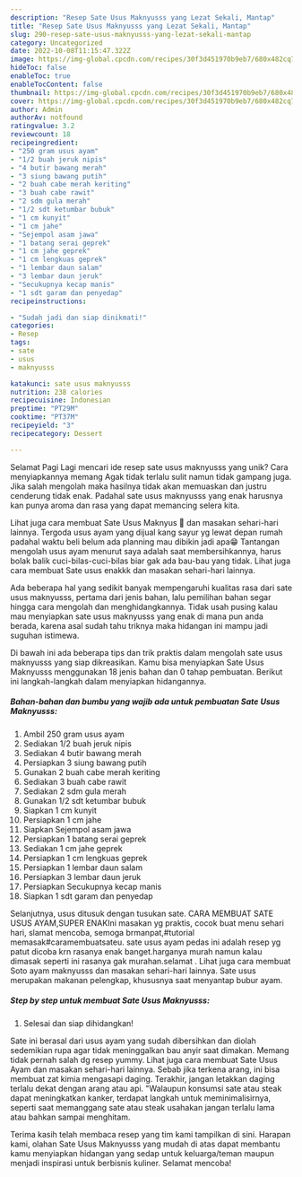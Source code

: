 ```yaml
---
description: "Resep Sate Usus Maknyusss yang Lezat Sekali, Mantap"
title: "Resep Sate Usus Maknyusss yang Lezat Sekali, Mantap"
slug: 290-resep-sate-usus-maknyusss-yang-lezat-sekali-mantap
category: Uncategorized
date: 2022-10-08T11:15:47.322Z
image: https://img-global.cpcdn.com/recipes/30f3d451970b9eb7/680x482cq70/sate-usus-maknyusss-foto-resep-utama.jpg
hideToc: false
enableToc: true
enableTocContent: false
thumbnail: https://img-global.cpcdn.com/recipes/30f3d451970b9eb7/680x482cq70/sate-usus-maknyusss-foto-resep-utama.jpg
cover: https://img-global.cpcdn.com/recipes/30f3d451970b9eb7/680x482cq70/sate-usus-maknyusss-foto-resep-utama.jpg
author: Admin
authorAv: notfound
ratingvalue: 3.2
reviewcount: 18
recipeingredient:
- "250 gram usus ayam"
- "1/2 buah jeruk nipis"
- "4 butir bawang merah"
- "3 siung bawang putih"
- "2 buah cabe merah keriting"
- "3 buah cabe rawit"
- "2 sdm gula merah"
- "1/2 sdt ketumbar bubuk"
- "1 cm kunyit"
- "1 cm jahe"
- "Sejempol asam jawa"
- "1 batang serai geprek"
- "1 cm jahe geprek"
- "1 cm lengkuas geprek"
- "1 lembar daun salam"
- "3 lembar daun jeruk"
- "Secukupnya kecap manis"
- "1 sdt garam dan penyedap"
recipeinstructions:

- "Sudah jadi dan siap dinikmati!"
categories:
- Resep
tags:
- sate
- usus
- maknyusss

katakunci: sate usus maknyusss 
nutrition: 238 calories
recipecuisine: Indonesian
preptime: "PT29M"
cooktime: "PT37M"
recipeyield: "3"
recipecategory: Dessert

---
```



Selamat Pagi Lagi mencari ide resep sate usus maknyusss yang unik? Cara menyiapkannya memang Agak tidak terlalu sulit namun tidak gampang juga. Jika salah mengolah maka hasilnya tidak akan memuaskan dan justru cenderung tidak enak. Padahal sate usus maknyusss yang enak harusnya kan punya aroma dan rasa yang dapat memancing selera kita.


Lihat juga cara membuat Sate Usus Maknyus 🍃 dan masakan sehari-hari lainnya. Tergoda usus ayam yang dijual kang sayur yg lewat depan rumah padahal waktu beli belum ada planning mau dibikin jadi apa😁 Tantangan mengolah usus ayam menurut saya adalah saat membersihkannya, harus bolak balik cuci-bilas-cuci-bilas biar gak ada bau-bau yang tidak. Lihat juga cara membuat Sate usus enakkk dan masakan sehari-hari lainnya.

Ada beberapa hal yang sedikit banyak mempengaruhi kualitas rasa dari sate usus maknyusss, pertama dari jenis bahan, lalu pemilihan bahan segar hingga cara mengolah dan menghidangkannya. Tidak usah pusing kalau mau menyiapkan sate usus maknyusss yang enak di mana pun anda berada, karena asal sudah tahu triknya maka hidangan ini mampu jadi suguhan istimewa.


Di bawah ini ada beberapa tips dan trik praktis dalam mengolah sate usus maknyusss yang siap dikreasikan. Kamu bisa menyiapkan Sate Usus Maknyusss menggunakan 18 jenis bahan dan 0 tahap pembuatan. Berikut ini langkah-langkah dalam menyiapkan hidangannya.

<!--inarticleads1-->

##### Bahan-bahan dan bumbu yang wajib ada untuk pembuatan Sate Usus Maknyusss:

1. Ambil 250 gram usus ayam
1. Sediakan 1/2 buah jeruk nipis
1. Sediakan 4 butir bawang merah
1. Persiapkan 3 siung bawang putih
1. Gunakan 2 buah cabe merah keriting
1. Sediakan 3 buah cabe rawit
1. Sediakan 2 sdm gula merah
1. Gunakan 1/2 sdt ketumbar bubuk
1. Siapkan 1 cm kunyit
1. Persiapkan 1 cm jahe
1. Siapkan Sejempol asam jawa
1. Persiapkan 1 batang serai geprek
1. Sediakan 1 cm jahe geprek
1. Persiapkan 1 cm lengkuas geprek
1. Persiapkan 1 lembar daun salam
1. Persiapkan 3 lembar daun jeruk
1. Persiapkan Secukupnya kecap manis
1. Siapkan 1 sdt garam dan penyedap


Selanjutnya, usus ditusuk dengan tusukan sate. CARA MEMBUAT SATE USUS AYAM,SUPER ENAKIni masakan yg praktis, cocok buat menu sehari hari, slamat mencoba, semoga brmanpat,#tutorial memasak#caramembuatsateu. sate usus ayam pedas ini adalah resep yg patut dicoba krn rasanya enak banget.harganya murah namun kalau dimasak seperti ini rasanya gak murahan.selamat . Lihat juga cara membuat Soto ayam maknyusss dan masakan sehari-hari lainnya. Sate usus merupakan makanan pelengkap, khususnya saat menyantap bubur ayam. 

<!--inarticleads2-->

##### Step by step untuk membuat Sate Usus Maknyusss:


1. Selesai dan siap dihidangkan!

Sate ini berasal dari usus ayam yang sudah dibersihkan dan diolah sedemikian rupa agar tidak meninggalkan bau anyir saat dimakan. Memang tidak pernah salah dg resep yummy. Lihat juga cara membuat Sate Usus Ayam dan masakan sehari-hari lainnya. Sebab jika terkena arang, ini bisa membuat zat kimia mengasapi daging. Terakhir, jangan letakkan daging terlalu dekat dengan arang atau api. &#34;Walaupun konsumsi sate atau steak dapat meningkatkan kanker, terdapat langkah untuk meminimalisirnya, seperti saat memanggang sate atau steak usahakan jangan terlalu lama atau bahkan sampai menghitam. 

Terima kasih telah membaca resep yang tim kami tampilkan di sini. Harapan kami, olahan Sate Usus Maknyusss yang mudah di atas dapat membantu kamu menyiapkan hidangan yang sedap untuk keluarga/teman maupun menjadi inspirasi untuk berbisnis kuliner. Selamat mencoba!
